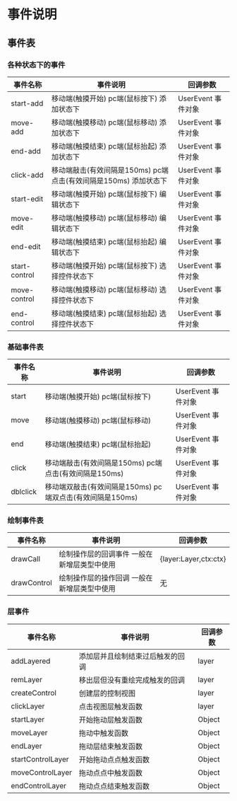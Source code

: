 # 事件说明

## 事件表

### 各种状态下的事件

|  事件名称   | 事件说明  | 回调参数 |
|  ----  | ----  |  ----  | 
| start-add  | 移动端(触摸开始) pc端(鼠标按下) 添加状态下 | UserEvent 事件对象 |
| move-add  | 移动端(触摸移动) pc端(鼠标移动) 添加状态下| UserEvent 事件对象 |
| end-add  | 移动端(触摸结束) pc端(鼠标抬起) 添加状态下| UserEvent 事件对象 |
| click-add  | 移动端敲击(有效间隔是150ms) pc端点击(有效间隔是150ms) 添加状态下| UserEvent 事件对象 |
| start-edit | 移动端(触摸开始) pc端(鼠标按下) 编辑状态下 | UserEvent 事件对象 |
| move-edit | 移动端(触摸移动) pc端(鼠标移动) 编辑状态下 | UserEvent 事件对象 |
| end-edit | 移动端(触摸结束) pc端(鼠标抬起) 编辑状态下 | UserEvent 事件对象 |
| start-control | 移动端(触摸开始) pc端(鼠标按下) 选择控件状态下 | UserEvent 事件对象 |
| move-control | 移动端(触摸移动) pc端(鼠标移动) 选择控件状态下 | UserEvent 事件对象 |
| end-control | 移动端(触摸结束) pc端(鼠标抬起) 选择控件状态下 | UserEvent 事件对象 |

### 基础事件表

|  事件名称   | 事件说明  | 回调参数 |
|  ----  | ----  |  ----  | 
| start  | 移动端(触摸开始) pc端(鼠标按下) | UserEvent 事件对象 |
| move  | 移动端(触摸移动) pc端(鼠标移动) | UserEvent 事件对象 |
| end  | 移动端(触摸结束) pc端(鼠标抬起) | UserEvent 事件对象 |
| click  | 移动端敲击(有效间隔是150ms) pc端点击(有效间隔是150ms) | UserEvent 事件对象 |
| dblclick  | 移动端双敲击(有效间隔是150ms) pc端双点击(有效间隔是150ms) | UserEvent 事件对象 |


### 绘制事件表

|  事件名称   | 事件说明  | 回调参数 |
|  ----  | ----  |  ----  | 
| drawCall | 绘制操作层的回调事件 一般在新增层类型中使用 | {layer:Layer,ctx:ctx} |
| drawControl | 绘制操作层的操作回调 一般在新增层类型中使用 | 无 |


### 层事件 

|  事件名称   | 事件说明  | 回调参数 |
|  ----  | ----  |  ----  | 
| addLayered | 添加层并且绘制结束过后触发的回调 | layer |
| remLayer | 移出层但没有重绘完成触发的回调 | layer |
| createControl | 创建层的控制视图 | layer |
| clickLayer | 点击视图层触发函数 |layer |
| startLayer | 开始拖动层触发函数 |Object|
| moveLayer | 拖动中触发函数 |Object|
| endLayer | 拖动层结束触发函数 |Object|
| startControlLayer | 开始拖动点点触发函数 |Object|
| moveControlLayer | 拖动点点中触发函数 |Object|
| endControlLayer | 拖动点点结束触发函数 |Object|